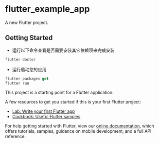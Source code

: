 # flutter_example_app

A new Flutter project.

## Getting Started

- 运行以下命令查看是否需要安装其它依赖项来完成安装
```dart
flutter doctor
```
- 运行启动您的应用
```dart
flutter packages get 
flutter run
```

This project is a starting point for a Flutter application.

A few resources to get you started if this is your first Flutter project:

- [Lab: Write your first Flutter app](https://flutter.dev/docs/get-started/codelab)
- [Cookbook: Useful Flutter samples](https://flutter.dev/docs/cookbook)

For help getting started with Flutter, view our
[online documentation](https://flutter.dev/docs), which offers tutorials,
samples, guidance on mobile development, and a full API reference.
